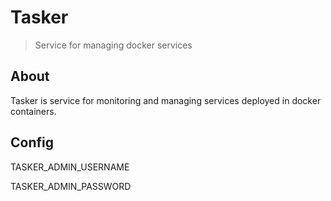# Tasker
> Service for managing docker services

## About
Tasker is service for monitoring and managing services deployed
in docker containers.

## Config
TASKER_ADMIN_USERNAME

TASKER_ADMIN_PASSWORD